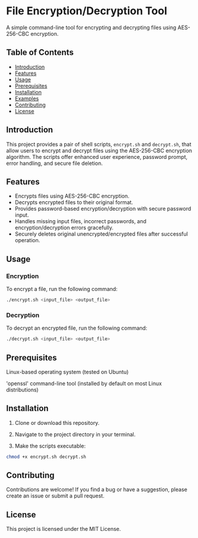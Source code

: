 # File Encryption/Decryption Tool

A simple command-line tool for encrypting and decrypting files using AES-256-CBC encryption.

## Table of Contents

- [Introduction](#introduction)
- [Features](#features)
- [Usage](#usage)
- [Prerequisites](#prerequisites)
- [Installation](#installation)
- [Examples](#examples)
- [Contributing](#contributing)
- [License](#license)

## Introduction

This project provides a pair of shell scripts, `encrypt.sh` and `decrypt.sh`, that allow users to encrypt and decrypt files using the AES-256-CBC encryption algorithm. The scripts offer enhanced user experience, password prompt, error handling, and secure file deletion.

## Features

- Encrypts files using AES-256-CBC encryption.
- Decrypts encrypted files to their original format.
- Provides password-based encryption/decryption with secure password input.
- Handles missing input files, incorrect passwords, and encryption/decryption errors gracefully.
- Securely deletes original unencrypted/encrypted files after successful operation.

## Usage

### Encryption

To encrypt a file, run the following command:

```bash
./encrypt.sh <input_file> <output_file>
```

### Decryption
To decrypt an encrypted file, run the following command:
```bash
./decrypt.sh <input_file> <output_file>
```

## Prerequisites
Linux-based operating system (tested on Ubuntu)

'openssl' command-line tool (installed by default on most Linux distributions)

## Installation

1. Clone or download this repository.

2. Navigate to the project directory in your terminal.

3. Make the scripts executable:
```bash
chmod +x encrypt.sh decrypt.sh
```

## Contributing
Contributions are welcome! If you find a bug or have a suggestion, please create an issue or submit a pull request.

## License
This project is licensed under the MIT License.
